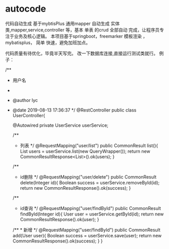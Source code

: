 # autocode
代码自动生成
基于mybtisPlus 通用mapper 自动生成 实体类,mapper,service,controller 等，基本 单表 的crud 全部自动 完成，让程序员专注于业务及核心逻辑。
本项目基于springboot，freemarker 模板渲染 ，mybatisplus， 简单 快速，避免加班加点。

代码质量有待优化，毕竟半天写完。
改一下数据库连接,直接运行测试类就行。 例子：

/**
* 用户名
*
* @author lyc
* @date 2019-08-13 17:36:37
*/
@RestController
public class UserController{

    @Autowired
    private UserService userService;

    /**
    * 列表
    */
    @RequestMapping("user/list")
    public CommonResult<User> list(){
        List<User> users = userService.list(new QueryWrapper<User>());
        return new CommonResultResponse<List<User>>().ok(users);
    }

    /**
    *  id删除
    */
    @RequestMapping("user/delete")
    public CommonResult<User> delete(Integer id){
        Boolean success = userService.removeById(id);
        return new CommonResultResponse<Boolean>().ok(success);
    }

    /**
    *  id查询
    */
    @RequestMapping("user/findById")
    public CommonResult<User> findById(Integer id){
        User user = userService.getById(id);
        return new CommonResultResponse<User>().ok(user);
    }

     /**
      *  新增
      */
     @RequestMapping("user/findById")
     public CommonResult<User> add(User user){
        Boolean success = userService.save(user);
        return new CommonResultResponse<Boolean>().ok(success);
     }
}
